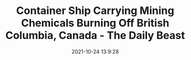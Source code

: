 ---
"title": "Container Ship Carrying Mining Chemicals Burning Off British Columbia, Canada - The Daily Beast"
"date": "2021-10-24 13:9:28"
"feed_name": "GOOGLENEWSMINING"
"feed_website": "https://news.google.com/search?q=mining%2Bincident&hl=en-US&gl=US&ceid=US:en"
"feed_rss": "https://news.google.com/rss/search?q=mining%2Bincident&hl=en-US&gl=US&ceid=US:en"
"link": "https://www.thedailybeast.com/container-ship-carrying-mining-chemicals-burning-off-british-columbia-canada"
"source": "{'href': 'https://www.thedailybeast.com', 'title': 'The Daily Beast'}"
"file": "_posts/2021-1-1-eb585b6a223bd1381db45ea6410feb00da695cbb.md"
"accident": "1"
"drilling": "0"
"dead": "0"
"injured": "0"
"arrested": "0"
"place": "unknown place"
"where": "unknown site"
"causes": "unknown"
"place_uri": "unknown place"
---